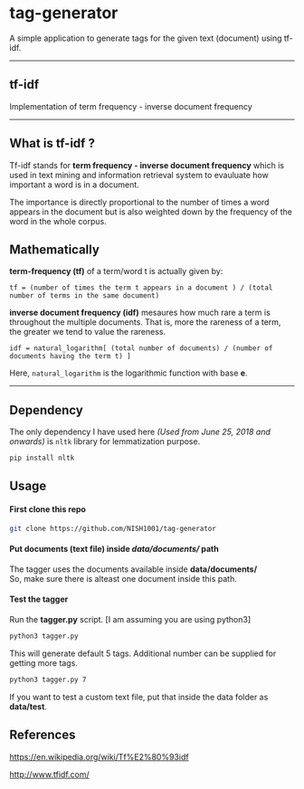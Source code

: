 # tag-generator
A simple application to generate tags for the given text (document) using tf-idf.

----

## tf-idf
Implementation of term frequency - inverse document frequency

----------

## What is tf-idf ?
Tf-idf stands for  **term frequency - inverse document frequency** which is used in text mining and information retrieval system to evauluate how important a word is in a document.  

The importance is directly proportional to the number of times a word appears in the document but is also weighted down by the frequency of the word in the whole corpus.

## Mathematically

**term-frequency (tf)** of a term/word t is actually given by:

`tf = (number of times the term t appears in a document ) / (total number of terms in the same document)`

**inverse document frequency (idf)** mesaures how much rare a term is throughout the multiple documents.
That is, more the rareness of a term, the greater we tend to value the rareness.

`idf = natural_logarithm[ (total number of documents) / (number of documents having the term t) ]`

Here, `natural_logarithm` is the logarithmic function with base **e**.

-----------------

## Dependency
The only dependency I have used here *(Used from June 25, 2018 and onwards)* is `nltk` library for lemmatization purpose.  
```bash
pip install nltk
```

## Usage

#### First clone this repo
```bash
git clone https://github.com/NISH1001/tag-generator
```

#### Put documents (text file) inside *data/documents/* path
The tagger uses the documents available inside **data/documents/**  
So, make sure there is alteast one document inside this path.  

#### Test the tagger
Run the **tagger.py** script. [I am assuming you are using python3]
```bash
python3 tagger.py
```

This will generate default 5 tags. Additional number can be supplied for getting more tags.  
```bash
python3 tagger.py 7
```

If you want to test a custom text file, put that inside the data folder as **data/test**. 

## References
https://en.wikipedia.org/wiki/Tf%E2%80%93idf

http://www.tfidf.com/
